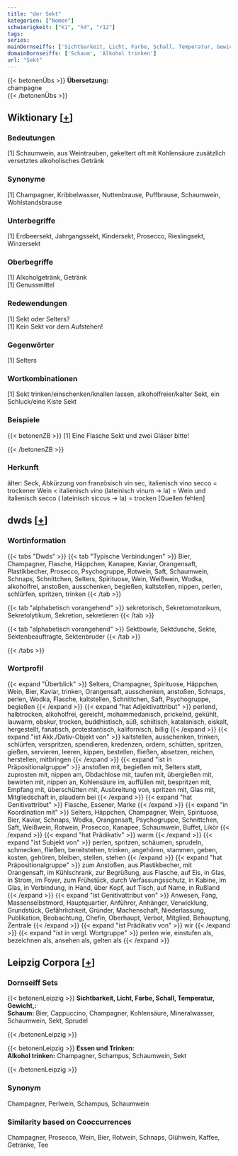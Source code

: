 ```yaml
---
title: "der Sekt"
kategorien: ["Nomen"]
schwierigkeit: ["k1", "h4", "r12"]
tags:
series:
mainDornseiffs: ['Sichtbarkeit, Licht, Farbe, Schall, Temperatur, Gewicht,', 'Essen und Trinken']
domainDornseiffs: ['Schaum', 'Alkohol trinken']
url: "Sekt"
---
```


{{< betonenÜbs >}}
**Übersetzung:**  
champagne  
{{< /betonenÜbs >}}

## Wiktionary [[+](https://de.wiktionary.org/wiki/Sekt)]

### Bedeutungen
[1] Schaumwein, aus Weintrauben, gekeltert oft mit Kohlensäure zusätzlich versetztes alkoholisches Getränk  

### Synonyme
[1] Champagner, Kribbelwasser, Nuttenbrause, Puffbrause, Schaumwein, Wohlstandsbrause  

### Unterbegriffe
[1] Erdbeersekt, Jahrgangssekt, Kindersekt, Prosecco, Rieslingsekt, Winzersekt  

### Oberbegriffe
[1] Alkoholgetränk, Getränk  
[1] Genussmittel  

### Redewendungen
[1] Sekt oder Selters?  
[1] Kein Sekt vor dem Aufstehen!  

### Gegenwörter
[1] Selters  

### Wortkombinationen
[1] Sekt trinken/einschenken/knallen lassen, alkoholfreier/kalter Sekt, ein Schluck/eine Kiste Sekt  

### Beispiele
{{< betonenZB >}}
[1] Eine Flasche Sekt und zwei Gläser bitte!  

{{< /betonenZB >}}
### Herkunft
älter: Seck, Abkürzung von französisch vin sec, italienisch vino secco = trockener Wein < italienisch vino (lateinisch  vinum → la) = Wein und italienisch secco ( lateinisch siccus → la) = trocken [Quellen fehlen]  



## dwds [[+](https://www.dwds.de/wb/Sekt)]

### Wortinformation
{{< tabs "Dwds" >}}
{{< tab "Typische Verbindungen" >}}
Bier, Champagner, Flasche, Häppchen, Kanapee, Kaviar, Orangensaft, Plastikbecher, Prosecco, Psychogruppe, Rotwein, Saft, Schaumwein, Schnaps, Schnittchen, Selters, Spirituose, Wein, Weißwein, Wodka, alkoholfrei, anstoßen, ausschenken, begießen, kaltstellen, nippen, perlen, schlürfen, spritzen, trinken
{{< /tab >}}

{{< tab "alphabetisch vorangehend" >}}
sekretorisch, Sekretomotorikum, Sekretolytikum, Sekretion, sekretieren
{{< /tab >}}

{{< tab "alphabetisch vorangehend" >}}
Sektbowle, Sektdusche, Sekte, Sektenbeauftragte, Sektenbruder
{{< /tab >}}

{{< /tabs >}}

### Wortprofil
{{< expand "Überblick" >}} Selters, Champagner, Spirituose, Häppchen, Wein, Bier, Kaviar, trinken, Orangensaft, ausschenken, anstoßen, Schnaps, perlen, Wodka, Flasche, kaltstellen, Schnittchen, Saft, Psychogruppe, begießen {{< /expand >}}
{{< expand "hat Adjektivattribut" >}} perlend, halbtrocken, alkoholfrei, gereicht, mohammedanisch, prickelnd, gekühlt, lauwarm, obskur, trocken, buddhistisch, süß, schiitisch, katalanisch, eiskalt, hergestellt, fanatisch, protestantisch, kalifornisch, billig {{< /expand >}}
{{< expand "ist Akk./Dativ-Objekt von" >}} kaltstellen, ausschenken, trinken, schlürfen, verspritzen, spendieren, kredenzen, ordern, schütten, spritzen, gießen, servieren, leeren, kippen, bestellen, fließen, absetzen, reichen, herstellen, mitbringen {{< /expand >}}
{{< expand "ist in Präpositionalgruppe" >}} anstoßen mit, begießen mit, Selters statt, zuprosten mit, nippen am, Obdachlose mit, taufen mit, übergießen mit, bewirten mit, nippen an, Kohlensäure im, auffüllen mit, bespritzen mit, Empfang mit, überschütten mit, Ausbreitung von, spritzen mit, Glas mit, Mitgliedschaft in, plaudern bei {{< /expand >}}
{{< expand "hat Genitivattribut" >}} Flasche, Essener, Marke {{< /expand >}}
{{< expand "in Koordination mit" >}} Selters, Häppchen, Champagner, Wein, Spirituose, Bier, Kaviar, Schnaps, Wodka, Orangensaft, Psychogruppe, Schnittchen, Saft, Weißwein, Rotwein, Prosecco, Kanapee, Schaumwein, Buffet, Likör {{< /expand >}}
{{< expand "hat Prädikativ" >}} warm {{< /expand >}}
{{< expand "ist Subjekt von" >}} perlen, spritzen, schäumen, sprudeln, schmecken, fließen, bereitstehen, trinken, angehören, stammen, geben, kosten, gehören, bleiben, stellen, stehen {{< /expand >}}
{{< expand "hat Präpositionalgruppe" >}} zum Anstoßen, aus Plastikbecher, mit Orangensaft, im Kühlschrank, zur Begrüßung, aus Flasche, auf Eis, in Glas, in Strom, im Foyer, zum Frühstück, durch Verfassungsschutz, in Kabine, im Glas, in Verbindung, in Hand, über Kopf, auf Tisch, auf Name, in Rußland {{< /expand >}}
{{< expand "ist Genitivattribut von" >}} Anwesen, Fang, Massenselbstmord, Hauptquartier, Anführer, Anhänger, Verwicklung, Grundstück, Gefährlichkeit, Gründer, Machenschaft, Niederlassung, Publikation, Beobachtung, Chefin, Oberhaupt, Verbot, Mitglied, Behauptung, Zentrale {{< /expand >}}
{{< expand "ist Prädikativ von" >}} wir {{< /expand >}}
{{< expand "ist in vergl. Wortgruppe" >}} perlen wie, einstufen als, bezeichnen als, ansehen als, gelten als {{< /expand >}}

## Leipzig Corpora [[+](https://corpora.uni-leipzig.de/en/res?word=Sekt&corpusId=deu_newscrawl-public_2018)]

### Dornseiff Sets
{{< betonenLeipzig >}}
**Sichtbarkeit, Licht, Farbe, Schall, Temperatur, Gewicht,:**  
**Schaum:** Bier, Cappuccino, Champagner, Kohlensäure, Mineralwasser, Schaumwein, Sekt, Sprudel  

{{< /betonenLeipzig >}}


{{< betonenLeipzig >}}
**Essen und Trinken:**  
**Alkohol trinken:** Champagner, Schampus, Schaumwein, Sekt  

{{< /betonenLeipzig >}}

### Synonym
Champagner, Perlwein, Schampus, Schaumwein


### Similarity based on Cooccurrences
Champagner, Prosecco, Wein, Bier, Rotwein, Schnaps, Glühwein, Kaffee, Getränke, Tee

